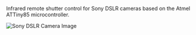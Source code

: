 Infrared remote shutter control for Sony DSLR cameras based on the Atmel ATTiny85 microcontroller.

<img src="https://camo.githubusercontent.com/1700a9bc33c0f60cf35d55f03dfb63699197d5f2/687474703a2f2f7777772e64637265736f757263652e636f6d2f726576696577732f736f6e792f64736c725f613930302d7265766965772f63616d6572612d66726f6e742d616e676c65642e6a7067" alt="Sony DSLR Camera Image" />

